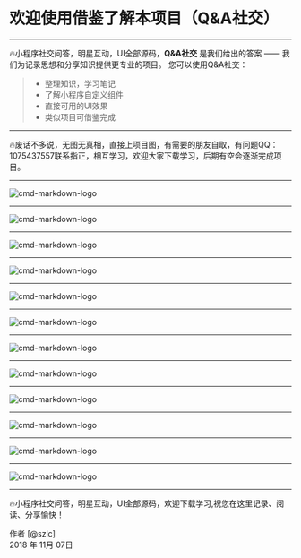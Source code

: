 # 欢迎使用借鉴了解本项目（Q&A社交）

------

🔥小程序社交问答，明星互动，UI全部源码，**Q&A社交** 是我们给出的答案 —— 我们为记录思想和分享知识提供更专业的项目。 您可以使用Q&A社交：

> * 整理知识，学习笔记
> * 了解小程序自定义组件
> * 直接可用的UI效果
> * 类似项目可借鉴完成

------

🔥废话不多说，无图无真相，直接上项目图，有需要的朋友自取，有问题QQ：1075437557联系指正，相互学习，欢迎大家下载学习，后期有空会逐渐完成项目。

------

![cmd-markdown-logo](https://raw.githubusercontent.com/szhlliuchao/QASocail/master/demo-image/1.png)

------

![cmd-markdown-logo](https://raw.githubusercontent.com/szhlliuchao/QASocail/master/demo-image/2.png)

------

![cmd-markdown-logo](https://raw.githubusercontent.com/szhlliuchao/QASocail/master/demo-image/3.png)

------

![cmd-markdown-logo](https://raw.githubusercontent.com/szhlliuchao/QASocail/master/demo-image/4.png)

------

![cmd-markdown-logo](https://raw.githubusercontent.com/szhlliuchao/QASocail/master/demo-image/5.png)

------

![cmd-markdown-logo](https://raw.githubusercontent.com/szhlliuchao/QASocail/master/demo-image/6.png)

------

![cmd-markdown-logo](https://raw.githubusercontent.com/szhlliuchao/QASocail/master/demo-image/7.png)

------

![cmd-markdown-logo](https://raw.githubusercontent.com/szhlliuchao/QASocail/master/demo-image/8.png)

------

![cmd-markdown-logo](https://raw.githubusercontent.com/szhlliuchao/QASocail/master/demo-image/9.png)

------

![cmd-markdown-logo](https://raw.githubusercontent.com/szhlliuchao/QASocail/master/demo-image/10.png)

------

![cmd-markdown-logo](https://raw.githubusercontent.com/szhlliuchao/QASocail/master/demo-image/11.png)

------

![cmd-markdown-logo](https://raw.githubusercontent.com/szhlliuchao/QASocail/master/demo-image/12.png)

------

🔥小程序社交问答，明星互动，UI全部源码，欢迎下载学习,祝您在这里记录、阅读、分享愉快！

作者 [@szlc]     
2018 年 11月 07日    



